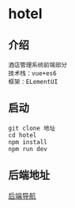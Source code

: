 # hotel
## 介绍
```
酒店管理系统前端部分
技术栈：vue+es6
框架：ELementUI
```
## 启动
```
git clone 地址
cd hotel
npm install
npm run dev
```
## 后端地址
[后端导航](https://github.com/ajun568/HotelManger)